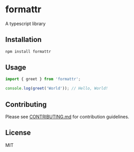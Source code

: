 # formattr

A typescript library

## Installation

```bash
npm install formattr
```

## Usage

```typescript
import { greet } from 'formattr';

console.log(greet('World')); // Hello, World!
```

## Contributing

Please see [CONTRIBUTING.md](./CONTRIBUTING.md) for contribution guidelines.

## License

MIT
